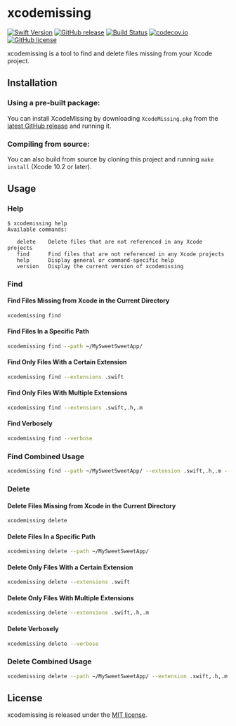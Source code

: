 # xcodemissing

[![Swift Version](https://img.shields.io/badge/Swift-5.0-orange.svg?style=flat)](https://swift.org)
[![GitHub release](https://img.shields.io/github/release/jeffctown/xcodemissing.svg)](https://github.com/jeffctown/xcodemissing/releases)
[![Build Status](https://travis-ci.org/jeffctown/xcodemissing.svg?branch=master)](https://travis-ci.org/jeffctown/xcodemissing)
[![codecov.io](https://codecov.io/github/jeffctown/xcodemissing/coverage.svg?branch=master)](https://codecov.io/github/jeffctown/xcodemissing?branch=master)
[![GitHub license](https://img.shields.io/badge/license-MIT-lightgrey.svg)](https://raw.githubusercontent.com/Carthage/Carthage/master/LICENSE.md) 


xcodemissing is a tool to find and delete files missing from your Xcode project.

## Installation

### Using a pre-built package:

You can install XcodeMissing by downloading `XcodeMissing.pkg` from the
[latest GitHub release](https://github.com/jeffctown/xcodemissing/releases/latest) and
running it.

### Compiling from source:

You can also build from source by cloning this project and running
`make install` (Xcode 10.2 or later).

## Usage


### Help

```
$ xcodemissing help
Available commands:

   delete    Delete files that are not referenced in any Xcode projects
   find      Find files that are not referenced in any Xcode projects
   help      Display general or command-specific help
   version   Display the current version of xcodemissing
```

### Find


#### Find Files Missing from Xcode in the Current Directory

```bash
xcodemissing find
```

#### Find Files In a Specific Path

```bash
xcodemissing find --path ~/MySweetSweetApp/
```

#### Find Only Files With a Certain Extension

```bash
xcodemissing find --extensions .swift
```

#### Find Only Files With Multiple Extensions

```bash
xcodemissing find --extensions .swift,.h,.m
```

#### Find Verbosely

```bash
xcodemissing find --verbose
```

### Find Combined Usage

```bash
xcodemissing find --path ~/MySweetSweetApp/ --extension .swift,.h,.m --verbose
```

### Delete

#### Delete Files Missing from Xcode in the Current Directory

```bash
xcodemissing delete
```

#### Delete Files In a Specific Path

```bash
xcodemissing delete --path ~/MySweetSweetApp/
```

#### Delete Only Files With a Certain Extension

```bash
xcodemissing delete --extensions .swift
```

#### Delete Only Files With Multiple Extensions

```bash
xcodemissing delete --extensions .swift,.h,.m
```

#### Delete Verbosely

```bash
xcodemissing delete --verbose
```

### Delete Combined Usage

```bash
xcodemissing delete --path ~/MySweetSweetApp/ --extension .swift,.h,.m --verbose
```

## License

xcodemissing is released under the [MIT license](LICENSE.md).